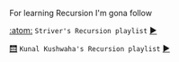 For learning Recursion I'm gona follow 

<a href="https://takeuforward.org/strivers-a2z-dsa-course/strivers-a2z-dsa-course-sheet-2/">:atom:</a>  `Striver's Recursion playlist`  <a href="https://youtube.com/playlist?list=PLgUwDviBIf0rGlzIn_7rsaR2FQ5e6ZOL9&si=a-a2oHNj_ITRFKzo">▶️</a> 

<a href="https://github.com/kunal-kushwaha/DSA-Bootcamp-Java/blob/main/assignments/10-recursion.md">🛗</a>  `Kunal Kushwaha's Recursion playlist`  <a href="https://youtube.com/playlist?list=PL9gnSGHSqcnp39cTyB1dTZ2pJ04Xmdrod&si=vr4lqqwHx6987qVM">▶️</a>
